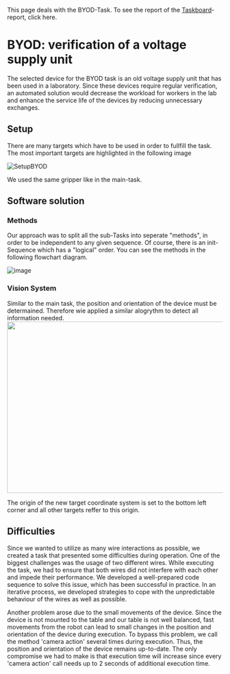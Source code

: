 This page deals with the BYOD-Task. To see the report of the [Taskboard](README.md)-report, click here.
# BYOD: verification of a voltage supply unit

The selected device for the BYOD task is an old voltage supply unit that has been used in a laboratory. Since these devices require regular verification, an automated solution would decrease the workload for workers in the lab and enhance the service life of the devices by reducing unnecessary exchanges.

<h2>Setup</h2>
There are many targets which have to be used in order to fullfill the task. The most important targets are highlighted in the following image

![SetupBYOD](https://user-images.githubusercontent.com/131485125/235075878-e2d5c995-f002-4cae-9e4e-9c7058512399.png)

We used the same gripper like in the main-task.

<h2>Software solution</h2>


<h3>Methods</h3>
Our approach was to split all the sub-Tasks into seperate "methods", in order to be independent to any given sequence. Of course, there is an init-Sequence which has a "logical" order. You can see the methods in the following flowchart diagram.

![image](https://user-images.githubusercontent.com/131485125/235076912-af4cfbf6-cb72-4c1f-9a8e-bc3d1cda2b36.png)

<h3>Vision System</h3>
Similar to the main task, the position and orientation of the device must be determained. Therefore wie applied a similar alogrythm to detect all information needed.

<div style="display: flex;">
  <img src="https://user-images.githubusercontent.com/131485125/235079110-68e7f3d0-95ec-42c0-939a-35da4e4338ef.png" width="700" height="400")>
</div>

The origin of the new target coordinate system is set to the bottom left corner and all other targets reffer to this origin.

<h2>Difficulties</h2>

Since we wanted to utilize as many wire interactions as possible, we created a task that presented some difficulties during operation. One of the biggest challenges was the usage of two different wires. While executing the task, we had to ensure that both wires did not interfere with each other and impede their performance. We developed a well-prepared code sequence to solve this issue, which has been successful in practice. In an iterative process, we developed strategies to cope with the unpredictable behaviour of the wires as well as possible.

Another problem arose due to the small movements of the device. Since the device is not mounted to the table and our table is not well balanced, fast movements from the robot can lead to small changes in the position and orientation of the device during execution. To bypass this problem, we call the method 'camera action' several times during execution. Thus, the position and orientation of the device remains up-to-date. The only compromise we had to make is that execution time will increase since every 'camera action' call needs up to 2 seconds of additional execution time.
